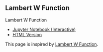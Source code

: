 ## Lambert W Function

Lambert W Function
- [Jupyter Notebook (Interactive)](https://github.com/easai/lambert/blob/main/lambert.ipynb)
- [HTML Version](https://easai.github.io/lambert/lambert.html)

This page is inspired by [Lambert W Function](https://www.youtube.com/watch?v=mJwfpcXwYRU). 